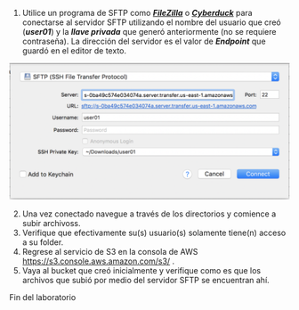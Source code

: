 1.	Utilice un programa de SFTP como [**_FileZilla_**](https://filezilla-project.org/download.php) o [**_Cyberduck_**](https://cyberduck.io/download/) para conectarse al servidor SFTP utilizando el nombre del usuario que creó (**_user01_**) y la **_llave privada_** que generó anteriormente (no se requiere contraseña). La dirección del servidor es el valor de **_Endpoint_** que guardó en el editor de texto.

![Create S3 bucket](images/connect.png)

2. Una vez conectado navegue a través de los directorios y comience a subir archivoss.
3. Verifique que efectivamente su(s) usuario(s) solamente tiene(n) acceso a su folder.
4. Regrese al servicio de S3 en la consola de AWS https://s3.console.aws.amazon.com/s3/ .
5. Vaya al bucket que creó inicialmente y verifique como es que los archivos que subió por medio del servidor SFTP se encuentran ahí.

Fin del laboratorio
